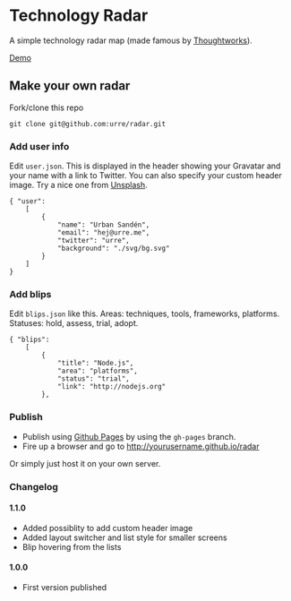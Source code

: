 # Technology Radar

A simple technology radar map (made famous by [Thoughtworks](http://www.thoughtworks.com/radar)).

[Demo](http://urre.github.io/radar)

## Make your own radar

Fork/clone this repo

	git clone git@github.com:urre/radar.git

### Add user info

Edit ``user.json``. This is displayed in the header showing your Gravatar and your name with a link to Twitter. You can also specify your custom header image. Try a nice one from [Unsplash](http://unsplash.com).

	{ "user":
	    [
	        {
	            "name": "Urban Sandén",
	            "email": "hej@urre.me",
	            "twitter": "urre",
	            "background": "./svg/bg.svg"
	        }
	    ]
	}

### Add blips

Edit ``blips.json`` like this. Areas: techniques, tools, frameworks, platforms. Statuses: hold, assess, trial, adopt.

	{ "blips":
	    [
	        {
	            "title": "Node.js",
	            "area": "platforms",
	            "status": "trial",
	            "link": "http://nodejs.org"
	        },

### Publish

+ Publish using [Github Pages](https://pages.github.com/) by using the ``gh-pages`` branch.
+ Fire up a browser and go to http://yourusername.github.io/radar

Or simply just host it on your own server.

### Changelog

#### 1.1.0
+ Added possiblity to add custom header image
+ Added layout switcher and list style for smaller screens
+ Blip hovering from the lists

#### 1.0.0
+ First version published